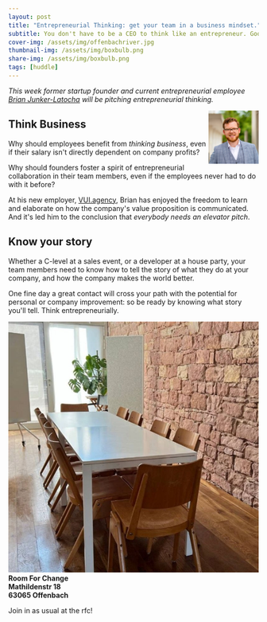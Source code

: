 ```yaml
---
layout: post
title: "Entrepreneurial Thinking: get your team in a business mindset."
subtitle: You don't have to be a CEO to think like an entrepreneur. Good teams are chock full of 'em.
cover-img: /assets/img/offenbachriver.jpg
thumbnail-img: /assets/img/boxbulb.png
share-img: /assets/img/boxbulb.png
tags: [huddle]
---
```


_This week former startup founder and current entrepreneurial employee [Brian Junker-Latocha](https://www.linkedin.com/in/Junker-Latocha) will be pitching entrepreneurial thinking._

<img src="/assets/img/brianSmall.jpg" width="20%" align="right">

## Think Business
Why should employees benefit from _thinking business_, even if their salary isn't directly dependent on company profits?

Why should founders foster a spirit of entrepreneurial collaboration in their team members, even if the employees never had to do with it before?

At his new employer, [VUI.agency](https://vui.agency), Brian has enjoyed the freedom to learn and elaborate on how the company's value proposition is communicated. And it's led him to the conclusion that _everybody needs an elevator pitch_.

## Know your story
Whether a C-level at a sales event, or a developer at a house party, your team members need to know how to tell the story of what they do at your company, and how the company makes the world better. 

One fine day a great contact will cross your path with the potential for personal or company improvement: so be ready by knowing what story you'll tell. Think entrepreneurially.

![](/assets/img/rfc.jpg)
__Room For Change__  
__Mathildenstr 18__  
__63065 Offenbach__  

Join in as usual at the rfc!
